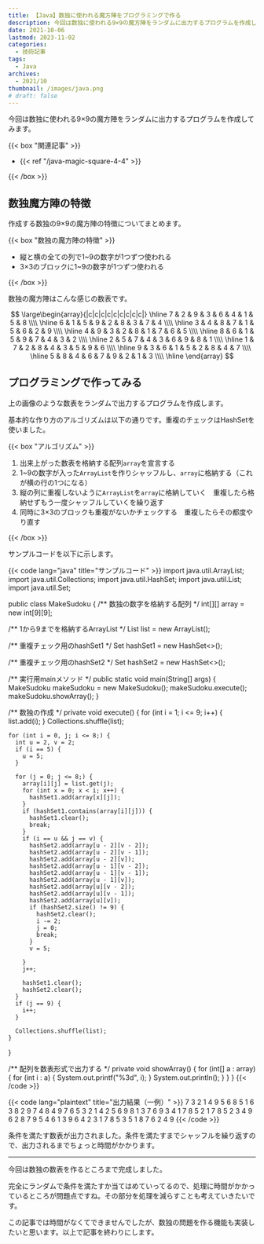 ```yaml
---
title: 【Java】数独に使われる魔方陣をプログラミングで作る
description: 今回は数独に使われる9×9の魔方陣をランダムに出力するプログラムを作成してみます。
date: 2021-10-06
lastmod: 2023-11-02
categories: 
  - 技術記事
tags: 
  - Java
archives: 
  - 2021/10
thumbnail: /images/java.png
# draft: false
---
```


今回は数独に使われる9×9の魔方陣をランダムに出力するプログラムを作成してみます。

{{< box "関連記事" >}}
<ul>
<li>{{< ref "/java-magic-square-4-4" >}}</li>
</ul>
{{< /box >}}

## 数独魔方陣の特徴

作成する数独の9×9の魔方陣の特徴についてまとめます。

{{< box "数独の魔方陣の特徴" >}}
<ul>
<li>縦と横の全ての列で1~9の数字が1つずつ使われる</li>
<li>3×3のブロックに1~9の数字が1つずつ使われる</li>
</ul>
{{< /box >}}

数独の魔方陣はこんな感じの数表です。

$$
\large\begin{array}{|c|c|c|c|c|c|c|c|c|}
  \hline
  7 & 2 & 9 & 3 & 6 & 4 & 1 & 5 & 8 \\\\
  \hline
  6 & 1 & 5 & 9 & 2 & 8 & 3 & 7 & 4 \\\\
  \hline
  3 & 4 & 8 & 7 & 1 & 5 & 6 & 2 & 9 \\\\
  \hline
  4 & 9 & 3 & 2 & 8 & 1 & 7 & 6 & 5 \\\\
  \hline
  8 & 6 & 1 & 5 & 9 & 7 & 4 & 3 & 2 \\\\
  \hline
  2 & 5 & 7 & 4 & 3 & 6 & 9 & 8 & 1 \\\\
  \hline
  1 & 7 & 2 & 8 & 4 & 3 & 5 & 9 & 6 \\\\
  \hline
  9 & 3 & 6 & 1 & 5 & 2 & 8 & 4 & 7 \\\\
  \hline
  5 & 8 & 4 & 6 & 7 & 9 & 2 & 1 & 3 \\\\
  \hline
\end{array}
$$

## プログラミングで作ってみる

上の画像のような数表をランダムで出力するプログラムを作成します。

基本的な作り方のアルゴリズムは以下の通りです。重複のチェックはHashSetを使いました。

{{< box "アルゴリズム" >}}
<ol>
<li>出来上がった数表を格納する配列<code>array</code>を宣言する</li>
<li>1~9の数字が入った<code>ArrayList</code>を作りシャッフルし、<code>array</code>に格納する（これが横の行の1つになる）</li>
<li>縦の列に重複しないように<code>ArrayList</code>を<code>array</code>に格納していく　重複したら格納せずもう一度シャッフルしていくを繰り返す</li>
<li>同時に3×3のブロックも重複がないかチェックする　重複したらその都度やり直す</li>
</ol>
{{< /box >}}

サンプルコードを以下に示します。

{{< code lang="java" title="サンプルコード" >}}
import java.util.ArrayList;
import java.util.Collections;
import java.util.HashSet;
import java.util.List;
import java.util.Set;

public class MakeSudoku {
  /** 数独の数字を格納する配列 */
  int[][] array = new int[9][9];

  /** 1から9までを格納するArrayList */
  List<Integer> list = new ArrayList<Integer>();

  /** 重複チェック用のhashSet1 */
  Set<Integer> hashSet1 = new HashSet<>();

  /** 重複チェック用のhashSet2 */
  Set<Integer> hashSet2 = new HashSet<>();

  /** 実行用mainメソッド */
  public static void main(String[] args) {
    MakeSudoku makeSudoku = new MakeSudoku();
    makeSudoku.execute();
    makeSudoku.showArray();
  }

  /** 数独の作成 */
  private void execute() {
    for (int i = 1; i <= 9; i++) {
      list.add(i);
    }
    Collections.shuffle(list);

    for (int i = 0, j; i <= 8;) {
      int u = 2, v = 2;
      if (i == 5) {
        u = 5;
      }

      for (j = 0; j <= 8;) {
        array[i][j] = list.get(j);
        for (int x = 0; x < i; x++) {
          hashSet1.add(array[x][j]);
        }
        if (hashSet1.contains(array[i][j])) {
          hashSet1.clear();
          break;
        }
        if (i == u && j == v) {
          hashSet2.add(array[u - 2][v - 2]);
          hashSet2.add(array[u - 2][v - 1]);
          hashSet2.add(array[u - 2][v]);
          hashSet2.add(array[u - 1][v - 2]);
          hashSet2.add(array[u - 1][v - 1]);
          hashSet2.add(array[u - 1][v]);
          hashSet2.add(array[u][v - 2]);
          hashSet2.add(array[u][v - 1]);
          hashSet2.add(array[u][v]);
          if (hashSet2.size() != 9) {
            hashSet2.clear();
            i -= 2;
            j = 0;
            break;
          }
          v = 5;

        }
        j++;

        hashSet1.clear();
        hashSet2.clear();
      }
      if (j == 9) {
        i++;
      }

      Collections.shuffle(list);
    }
  }

  /** 配列を数表形式で出力する */
  private void showArray() {
    for (int[] a : array) {
      for (int i : a) {
        System.out.printf("%3d", i);
      }
      System.out.println();
    }
  }
}
{{< /code >}}

{{< code lang="plaintext" title="出力結果（一例）" >}}
  7  3  2  1  4  9  5  6  8
  5  1  6  3  8  2  9  7  4
  8  4  9  7  6  5  3  2  1
  4  2  5  6  9  8  1  3  7
  6  9  3  4  1  7  8  5  2
  1  7  8  5  2  3  4  9  6
  2  8  7  9  5  4  6  1  3
  9  6  4  2  3  1  7  8  5
  3  5  1  8  7  6  2  4  9
{{< /code >}}

条件を満たす数表が出力されました。条件を満たすまでシャッフルを繰り返すので、出力されるまでちょっと時間がかかります。

* * *

今回は数独の数表を作るところまで完成しました。

完全にランダムで条件を満たすか当てはめていってるので、処理に時間がかかっているところが問題点ですね。その部分を処理を減らすことも考えていきたいです。

この記事では時間がなくてできませんでしたが、数独の問題を作る機能も実装したいと思います。以上で記事を終わりにします。